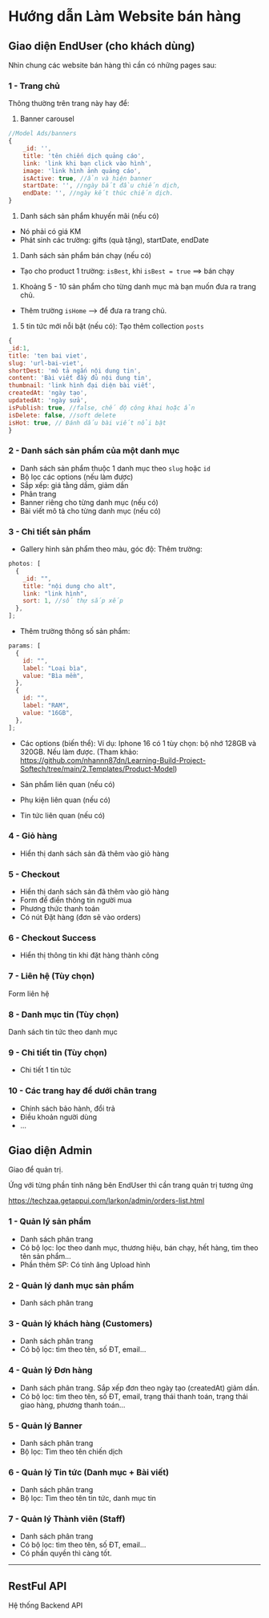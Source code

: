 # Hướng dẫn Làm Website bán hàng

## Giao diện EndUser (cho khách dùng)

Nhìn chung các website bán hàng thì cần có những pages sau:

### 1 - Trang chủ

Thông thường trên trang này hay để:

1. Banner carousel

```js
//Model Ads/banners
{
    _id: '',
    title: 'tên chiến dịch quảng cáo',
    link: 'link khi bạn click vào hình',
    image: 'link hình ảnh quảng cáo',
    isActive: true, //ẩn và hiện banner
    startDate: '', //ngày bắt đầu chiến dịch,
    endDate: '', //ngày kết thúc chiến dịch.
}
```

1. Danh sách sản phẩm khuyến mãi (nếu có)

- Nó phải có giá KM
- Phát sinh các trường: gifts (quà tặng), startDate, endDate

1. Danh sách sản phẩm bán chạy (nếu có)

- Tạo cho product 1 trường: `isBest`, khi `isBest = true` ==> bán chạy

1. Khoảng 5 - 10 sản phẩm cho từng danh mục mà bạn muốn đưa ra trang chủ.

- Thêm trường `isHome` --> để đưa ra trang chủ.

1. 5 tin tức mới nỗi bật (nếu có): Tạo thêm collection `posts`

```js
{
_id:1,
title: 'ten bai viet',
slug: 'url-bai-viet',
shortDest: 'mô tả ngắn nội dung tin',
content: 'Bài viết đầy đủ nội dung tin',
thumbnail: 'link hình đại diện bài viết',
createdAt: 'ngày tạo',
updatedAt: 'ngày sửa',
isPublish: true, //false, chế độ công khai hoặc ẩn
isDelete: false, //soft delete
isHot: true, // Đánh dấu bài viết nổi bật
}
```

### 2 - Danh sách sản phẩm của một danh mục

- Danh sách sản phẩm thuộc 1 danh mục theo `slug` hoặc `id`
- Bộ lọc các options (nếu làm được)
- Sắp xếp: giá tằng dầm, giảm dần
- Phân trang
- Banner riêng cho từng danh mục (nếu có)
- Bài viết mô tả cho từng danh mục (nếu có)

### 3 - Chi tiết sản phẩm

- Gallery hình sản phẩm theo màu, góc độ: Thêm trường:

```js
photos: [
  {
    _id: "",
    title: "nội dung cho alt",
    link: "link hình",
    sort: 1, //số thự sắp xếp
  },
];
```

- Thêm trường thông số sản phẩm:

```js
params: [
  {
    id: "",
    label: "Loại bìa",
    value: "Bìa mềm",
  },
  {
    id: "",
    label: "RAM",
    value: "16GB",
  },
];
```

- Các options (biến thể): Ví dụ: Iphone 16 có 1 tùy chọn: bộ nhớ 128GB và 320GB. Nếu làm được. (Tham khảo: https://github.com/nhannn87dn/Learning-Build-Project-Softech/tree/main/2.Templates/Product-Model)

- Sản phẩm liên quan (nếu có)
- Phụ kiện liên quan (nếu có)
- Tin tức liên quan (nếu có)

### 4 - Giỏ hàng

- Hiển thị danh sách sản đã thêm vào giỏ hàng

### 5 - Checkout

- Hiển thị danh sách sản đã thêm vào giỏ hàng
- Form để điền thông tin người mua
- Phương thức thanh toán
- Có nút Đặt hàng (đơn sẽ vào orders)

### 6 - Checkout Success

- Hiển thị thông tin khi đặt hàng thành công

### 7 - Liên hệ (Tùy chọn)

Form liên hệ

### 8 - Danh mục tin (Tùy chọn)

Danh sách tin tức theo danh mục

### 9 - Chi tiết tin (Tùy chọn)

- Chi tiết 1 tin tức

### 10 - Các trang hay để dưới chân trang

- Chính sách bảo hành, đổi trả
- Điều khoản người dùng
- ...

## Giao diện Admin

Giao để quản trị.

Ứng với từng phần tính năng bên EndUser thì cần trang quản trị tương ứng

https://techzaa.getappui.com/larkon/admin/orders-list.html

### 1 - Quản lý sản phẩm

- Danh sách phân trang
- Có bộ lọc: lọc theo danh mục, thương hiệu, bán chạy, hết hàng, tìm theo tên sản phẩm...
- Phần thêm SP: Có tính ăng Upload hình

### 2 - Quản lý danh mục sản phẩm

- Danh sách phân trang

### 3 - Quản lý khách hàng (Customers)

- Danh sách phân trang
- Có bộ lọc: tìm theo tên, số ĐT, email...

### 4 - Quản lý Đơn hàng

- Danh sách phân trang. Sắp xếp đơn theo ngày tạo (createdAt) giảm dần.
- Có bộ lọc: tìm theo tên, số ĐT, email, trạng thái thanh toán, trạng thái giao hàng, phương thanh toán...

### 5 - Quản lý Banner

- Danh sách phân trang
- Bộ lọc: Tìm theo tên chiến dịch

### 6 - Quản lý Tin tức (Danh mục + Bài viết)

- Danh sách phân trang
- Bộ lọc: Tìm theo tên tin tức, danh mục tin

### 7 - Quản lý Thành viên (Staff)

- Danh sách phân trang
- Có bộ lọc: tìm theo tên, số ĐT, email...
- Có phần quyền thì càng tốt.

---

## RestFul API

Hệ thống Backend API
